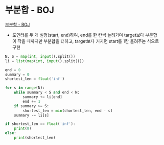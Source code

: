 # 부분합 - BOJ

[부분합 - BOJ](https://www.acmicpc.net/problem/1806)

- 포인터를 두 개 설정(start, end)하여, end를 한 칸씩 늘려가며 target보다 부분합이 작을 때까지만 부분합을 더하고, target보다 커지면 start를 1칸 올려주는 식으로 구현

```py
N, S = map(int, input().split())
li = list(map(int, input().split()))

end = 0
summary = 0
shortest_len = float('inf')

for s in range(N):
    while summary < S and end < N:
        summary += li[end]
        end += 1
    if summary >= S:
        shortest_len = min(shortest_len, end - s)
    summary -= li[s]

if shortest_len == float('inf'):
    print(0)
else:
    print(shortest_len)
```
